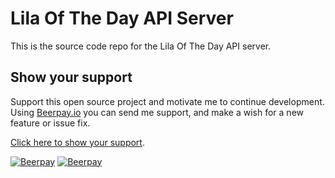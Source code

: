 # Lila Of The Day API Server  

This is the source code repo for the Lila Of The Day API server.  

## Show your support  

Support this open source project and motivate me to continue development. Using [Beerpay.io](https://beerpay.io/nothingworksright/lilaoftheday?focus=wish) you can send me support, and make a wish for a new feature or issue fix.  

[Click here to show your support](https://beerpay.io/nothingworksright/lilaoftheday?focus=wish).  

[![Beerpay](https://beerpay.io/nothingworksright/lilaoftheday/badge.svg?style=beer)](https://beerpay.io/nothingworksright/lilaoftheday)  [![Beerpay](https://beerpay.io/nothingworksright/lilaoftheday/make-wish.svg?style=flat)](https://beerpay.io/nothingworksright/lilaoftheday?focus=wish)  
